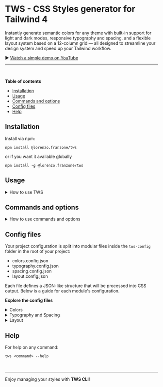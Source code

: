# TWS - CSS Styles generator for Tailwind 4

Instantly generate semantic colors for any theme with built-in support for light and dark modes, responsive typography and spacing, and a flexible layout system based on a 12-column grid — all designed to streamline your design system and speed up your Tailwind workflow.

▶️ [Watch a simple demo on YouTube](https://www.youtube.com/watch?v=hNZibQPr0Kw)

---

<br>

**Table of contents**
- <a href="#installation">Installation</a>
- <a href="#usage">Usage</a>
- <a href="#commands">Commands and options</a>
- <a href="#configs">Config files</a>
- <a href="#help">Help</a>

## Installation

Install via npm:

```shell
npm install @lorenzo.franzone/tws
```

or if you want it available globally

```shell
npm install -g @lorenzo.franzone/tws
```

## Usage

<details>
   
   <summary>How to use TWS</summary>
   
   <br>
   
   Run the `tws` commands from the root of your project

   ```shell
   tws <command> [options]
   ```
</details>

## Commands and options

<details>

   <summary>How to use commands and options</summary>

   ### 1. `init` command

   Initialize *TWS* by creating the configuration folder where to store the config files for each style.

   **Options:**

   - `-t`, `--type <type>` — Choose the config type for the styles:  
      - `"base"` (minimal setup)  
      - `"example"` (with example configs)

   - `-f`, `--force` — Skip prompts and overwrite existing config folder

   **Example**

   | Command                       | Explanation                                                             |
   |-------------------------------|-------------------------------------------------------------------------|
   | `tws init`                    | Create the `tws-config` folder with interactive prompts                 |
   | `tws init --type example`     | Create the config folder with example config files                      |
   | `tws init --force`            | Create or overwrite the config folder without confirmation              |
   | `tws init --type base --force`| Create the config folder with base setup, overwrite without confirmation|

   ### 2. `config` command

   Generate or update configuration files for one or more style modules.

   **Options:**

   - `-C`, `--colors` — Generate config for **colors**
   - `-T`, `--typography` — Generate config for **typography**
   - `-S`, `--spacing` — Generate config for **spacing**
   - `-L`, `--layout` — Generate config for **layout**
   - `-a`, `--all` — Generate config for **all modules at once**
   - `-t`, `--type <type>` — Choose config type (`base` or `example`)
   - `-f`, `--force` — Force overwrite existing config files without confirmation

   <br>

   **Examples:**

   | Command                                  | Explanation                                                   |
   |------------------------------------------|---------------------------------------------------------------|
   | `tws config`                             | Run config command with interactive prompts                   |
   | `tws config --colors`                    | Generate config for colors module only                        |
   | `tws config --colors --typography`       | Generate config for colors and typography modules             |
   | `tws config --colors --type example`     | Generate colors config with example setup                     |
   | `tws config --colors --type base --force`| Generate base colors config, overwrite existing without prompt|
   | `tws config --all --type base --force`   | Generate base config for all modules, overwrite existing      |

   ### 3. `css` command

   Generate CSS files from your existing style configs.

   **Options:**

   - `-C`, `--colors` — Generate CSS for **colors**
   - `-T`, `--typography` — Generate CSS for **typography**
   - `-S`, `--spacing` — Generate CSS for **spacing**
   - `-L`, `--layout` — Generate CSS for **layout**
   - `-a`, `--all` — Generate CSS for **all modules**
   - `-f`, `--force` — Force overwrite existing CSS output without confirmation

   <br>

   **Examples:**

   | Command                        | Explanation                                                       |
   |--------------------------------|-------------------------------------------------------------------|
   | `tws css`                      | Generate CSS files with interactive prompts                       |
   | `tws css --colors`             | Generate CSS files for the colors module only                     |
   | `tws css --colors --typography`| Generate CSS files for both colors and typography modules         |
   | `tws css --colors --force`     | Generate CSS files for colors, overwrite without confirmation     |
   | `tws css --all --force`        | Generate CSS files for all modules, overwrite without confirmation|

   <br>

   #### Typical workflow

   - Install the cli: `npm install tws`
   - Initialize the project and select the modules you need:`tws init`
   - Generate the CSS files when your configs are ready: `tws css`

   <br>

   ### Notes

   - Running `tws init` will create a `tws-config/` folder if it doesn’t exist.
   - If the `tws-config/` folder already exists, the CLI will ask if you want to overwrite it unless you use the `--force` flag.
   - You can generate or update configs module-by-module or all at once.
   - The CLI ensures you don’t overwrite existing CSS outputs without confirmation unless you use `--force`.
   - Config files are saved as JSON in the `tws-config/` folder.
   - Generated CSS files are saved in the output directories specified inside each config file.

</details>

## Config files

   Your project configuration is split into modular files inside the `tws-config` folder in the root of your project:

   - colors.config.json
   - typography.config.json
   - spacing.config.json
   - layout.config.json

   Each file defines a JSON-like structure that will be processed into CSS output. Below is a guide for each module's configuration.

   **Explore the config files**

<details>

   <summary>Colors</summary>

   | Key                  | Type               | Description                                                                       | Example                  |
   |----------------------|--------------------|-----------------------------------------------------------------------------------|--------------------------|
   | `outDir`             | `string`           | Directory where the generated CSS files will be saved.                            | `"src/styles/tws/colors"`|
   | `data.schemes.modes` | `array`            | List of theme modes. Accepts `"light"`, `"dark"`, or.  both.                      | `["light", "dark"]`      |
   | `data.schemes.toggle`| `string`           | Method to switch themes: `"attr"`, `"class"`, or `"media"` (default).             | `"attr"`                 |
   | `data.colors.base`   | `string`           | Base property name for the key colors of your project.                            | `"color"`                |
   | `data.colors.map`    | `object`           | Object defining groups of theme colors with semantic properties.                  | _See example below_      |
   | `data.default`       | `string`           | Name of the colors map property as reference for the default theme color utilities| `"neutral"`              |
   | `data.adapter`       | `string` (optional)| If `"reference"`, generates all CSS variables by reference for each mode.         | `"reference"`            |

   The data.colors.map object defines one or more named themes. Each theme can define multiple semantic properties (color, on-color, outline, etc.). Each property accepts:

   - A single value (used for all modes)
   - An array of values (one for each mode in modes)
   - CSS variables (e.g., "--neutral-50") or raw color values ("red", "#ccc", "rgb(...)", "hsl(...)", etc.)
   
   <br>

   **Example**

   ```json
   {
      "outDir": "src/styles/tws/colors",
      "data": {
         "schemes": {
               "modes": ["light", "dark"],
               "toggle": "attr"
         },
         "colors": {
               "base": "color",
               "map": {
                  "neutral": {
                     "color": ["--light", "--dark"],
                     "on-color": ["--neutral-900", "--neutral-100"]
                  },
                  "primary": {
                     "color": ["--violet-800", "--violet-400"],
                     "on-color": ["--violet-100", "--violet-900"]
                  }
               }
         },
         "default": "neutral"
      }
   }
   ```

   - `outDir` :: Running `tws css -C` generates the CSS at `src/styles/tws/colors/colors.css`
   - `data.schemes.modes` :: prepare the color themes for light and dark modes
   - data.schemes.toggle :: using `"attr"` you can toggle the theme via `<html data-theme="light">...</html>` or `<html data-theme="dark">...</html>`
   - `data.colors.base` :: defines which property to use for each theme to define its key color:
      - The "neutral" color is `var(--color-light)` in light mode and `var(--color-dark)` in dark mode
      - The "primary" color is `var(--color-violet-800)` in light mode and `var(--color-violet-400)` in dark mode
      - So when you use classes like `bg-neutral` or `bg-primary` you know which color will be used
      - Are also automatically generated and available "fixed" utilities for themes and semantic colors like "neutral-fixed" or "primary-fixed" (e.g., `theme-primary-fixed` or `bg-primary-fixed`)
   - `data.colors.map` :: defines the themes and its semantic colors for each mode:
      - We are setting two themes: "Neutral" and "Primary"
      - classes like `theme-neutral bg-color` or `theme-primary bg-color` will change the background getting right colors based on the theme
   - `data.default` :: defines which theme is used by default if no "theme-*" class is applied. The semantic color variables defined in this default theme will serve as the base values. Other themes can override these base variables only if they define semantic colors with the same names.
   - `data.adapter` [optional] :: changes how CSS custom properties are generated. Instead of outputting values directly for light and dark modes, it generates CSS variables by reference. This means:
      - a main custom property (e.g., --color-primary) is defined by referencing a theme-specific variable (e.g., var(--tws-color-primary))
      - both light and dark themes override the reference target, not the main variable itself
      - This approach is especially useful in systems like WordPress (Gutenberg), where block editor colors need to automatically adapt to light or dark modes.

</details>

<details>

   <summary>Typography and Spacing</summary>

   | Key         | Type    | Description                                           | Example                      |
   |-------------|---------|-------------------------------------------------------|------------------------------|
   | `outDir`    | `string`| Directory where the generated CSS files will be saved.| `"src/styles/tws/typography"`|
   | `data.sizes`| `object`| Defines sizes with optional responsive clamp values.. | _See example below_          |

   Each size can accept:

   - A single value (for static sizes)
   - Two numeric values representing the min and max in pixels (px). These will be automatically converted to rem using clamp() under the hood.
   - Three values — min, max, and [min-viewport, max-viewport] in px. These will be converted following the same logic as above.

   <br>

   **Typography example**

   ```json
   {
      "outDir": "src/styles/tws/typography",
      "data": {
         "sizes": {
            "h1": [24, 32],
            "base": [16],
            "custom": [24, 48, [480, 768]]
         }
      }
   }
   ```

   - `outDir` :: Running `tws css -C` generates the CSS at `src/styles/tws/typography/typography.css`
   - `data.sizes` :: The "sizes" property lists all the fixed/responsive sizes:
      - "h1" will generate in `@theme` a css custom property `--text-h1` (uses clamp() to scale from 1.5rem (≤768px) to 2rem (≥1024px))
      - "base" will generate in `@theme` `--text-base` (1rem fixed)
      - "custom" will generate in `@theme` a css custom property `--text-custom` (uses clamp() to scale from 1.5rem (≤480px) to 3rem (≥768px))
   
   So you can use `<h1 class="text-h1">...</h1>` instead of `<h1 class="text-[24px] md:text-[28px] lg:text-[32px]">...</h1>` or writing media queries in external css files.
   
   <br>

   **Spacing example**

   ```json
   {
      "outDir": "src/styles/tws/spacing",
      "data": {
         "sizes": {
            "xl": [24, 32],
            "md": [16],
            "foo": [24, 48, [480, 768]]
         }
      }
   }
   ```

   - `outDir` :: Running `tws css -C` generates the CSS at `src/styles/tws/spacing/spacing.css`
   - `data.sizes` :: The "sizes" property lists all the fixed/responsive sizes:
      - "xl" will generate in `@theme` a css custom property `--spacing-xl` (uses clamp() to scale from 1.5rem (≤768px) to 2rem (≥1024px))
      - "base" will generate in `@theme` `--spacing-md` (1rem fixed)
      - "foo" will generate in `@theme` a css custom property `--spacing-foo` (uses clamp() to scale from 1.5rem (≤480px) to 3rem (≥768px))
   
   So you can use `<div class="p-xl">...</div>` instead of `<div class="p-[24px] md:p-[28px] lg:p-[32px]">...</div>` or writing media queries in external css files.

</details>

<details>

   <summary>Layout</summary>

   | Key                             | Type    | Description                                                                                         | Example                  |
   |---------------------------------|---------|-----------------------------------------------------------------------------------------------------|--------------------------|
   | `outDir`                        | `string`| Directory where the generated CSS files will be saved.                                              | `"src/styles/tws/layout"`|
   | `data.container`                | `number`| Width of the container in px.                       .                                               | `1110`                   |
   | `data.gap`                      | `array` | Defines the global columns gap with clamp logic (the same used for typography and spacing).         | `[10, 30]`               |
   | `data.breakout`                 | `number`| Defines a width value in px usable for arbitrary custom layout scenarios.                           | `40`                     |
   | `data.columnsCount.aside-single`| `object`| Defines columns per layout breakpoint: [`mobile`, `tablet-portrait`, `tablet-landscape`, `desktop`].| `[0, 0, 0, 4]`           |
   | `data.columnsCount.aside-left`  | `object`| Defines columns per layout breakpoint: [`mobile`, `tablet-portrait`, `tablet-landscape`, `desktop`].| `[0, 0, 0, 3]`           |
   | `data.columnsCount.aside-right` | `object`| Defines columns per layout breakpoint: [`mobile`, `tablet-portrait`, `tablet-landscape`, `desktop`].| `[0, 0, 0, 3]`           |
   | `data.extraMargin`              | `number`| Additional margin in px to add on the sides (default margin spaces by gap).                         | `8`                      |

   <br>
   
   1. **Layout structure**

      The layout system is based on a 12-column CSS grid. You must wrap your markup in a <body data-layout> or a tag with `data-layout` attribute.

      <br>

      ```html
      <body data-layout>
         <!--Header Landmark-->
         <header id="header">...</header>
         <!--Intro Section-->
         <div id="intro">...</div>
         <!--Optional Aside Left Landmark-->
         <aside id="aside-left">...</aside>
         <!--Main Landmark-->
         <main id="main">...</main>
         <!--Aside Right Landmark-->
         <aside id="aside-right">...</aside>
         <!--Outro Section-->
         <div id="outro">...</div>
         <!--Footer Landmark-->
         <div id="footer">...</div>
      </body>
      ```
      
      - It's important to use this tags with its own id attributes.
      - You can omit any of these sections. The layout adapts based on the presence of #aside-left and #aside-right.
      - This structure ensures consistent column management and responsive behavior.

      If you want to remove spacing between columns:

      ```html
      <body data-layout="no-gap">
         ...
      </body>
      ```

      <br>

   2. **Layout areas ready to use**

      | Class Name                      | Description                                                               |
      |---------------------------------|---------------------------------------------------------------------------|
      | `wide-area`                     | Spans the full width of the layout.                                       |
      | `wide-half-left-area`           | Spans the left half of the full layout (from edge to center).             |
      | `wide-half-right-area`          | Spans the right half of the full layout (from center to edge).            |
      | `container-area`                | Content constrained to the container width                                |
      | `container-wide-left-area`      | Spans from the left edge of the layout to the right edge of the container.|
      | `container-wide-right-area`     | Spans from the left edge of the container to the right edge of the layout.|
      | `container-half-left-area`      | Left half of the container width.                                         |
      | `container-half-right-area`     | Right half of the container width.                                        |
      | `container-third-left-area`     | Left third of the container width.                                        |
      | `container-two-third-left-area` | Left two-thirds of the container width.                                   |
      | `container-third-right-area`    | Right third of the container width.                                       |
      | `container-two-third-right-area`| Right two-thirds of the container width.                                  |
      | `main-area`                     | Central content area, excluding side columns.                             |
      | `half-left-area`                | Left half of the main content area.                                       |
      | `half-right-area`               | Right half of the main content area.                                      |
      | `aside-left-area`               | Content aligned within the left aside column.                             |
      | `aside-right-area`              | Content aligned within the right aside column.                            |
      | `margin-left-area`              | From the layout's left edge to the start of the container.                |
      | `margin-right-area`             | From the end of the container to the layout’s right edge.                 |

      <br>
      
      ```html
      <body data-layout>
         <!--Header Landmark-->
         <header id="header">...</header>
         <!--Main Landmark-->
         <main id="main">
            <div class="col-span-full tx:half-left-area">...</div>
            <div class="col-span-full tx:half-right-area">...</div>
         </main>
         <!--Footer Landmark-->
         <div id="footer">...</div>
      </body>
      ```

      - This example uses a layout with `header`, `main` and `footer`
      - The main content has two `div` in column 100% (mobile) and one side the other 50%/50% (from tablet landscape)
      
      <br>

   3. **Nesting with subgrid**

      You can apply subgrid-x, subgrid-y, or subgrid utility classes to allow inner elements to inherit column/row structures:

      ***Notes***
      - All layout files are auto-generated based on the layout.config.json file.
      - The CSS uses modern CSS Grid + custom properties. Browser support must include at least Grid level 2 (e.g., modern Chrome, Firefox, Safari).
      - Use media queries and CSS variables to manage breakpoints and adapt layout dynamically.

</details>

## Help

For help on any command:

```shell
tws <command> --help
```

<br>

---

Enjoy managing your styles with **TWS CLI**!
